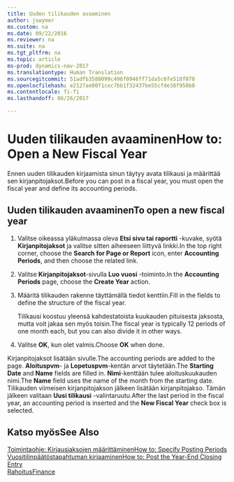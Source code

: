 ```yaml
---
title: Uuden tilikauden avaaminen
author: jswymer
ms.custom: na
ms.date: 09/22/2016
ms.reviewer: na
ms.suite: na
ms.tgt_pltfrm: na
ms.topic: article
ms-prod: dynamics-nav-2017
ms.translationtype: Human Translation
ms.sourcegitcommit: 51adfb3588099c496f0946ff71da5c6fe518f070
ms.openlocfilehash: e2127ae00f1cec7bb1f32437be55cfde38f950b0
ms.contentlocale: fi-fi
ms.lasthandoff: 06/26/2017

---
```


# <a name="how-to-open-a-new-fiscal-year"></a><span data-ttu-id="34805-102">Uuden tilikauden avaaminen</span><span class="sxs-lookup"><span data-stu-id="34805-102">How to: Open a New Fiscal Year</span></span>
<span data-ttu-id="34805-103">Ennen uuden tilikauden kirjaamista sinun täytyy avata tilikausi ja määrittää sen kirjanpitojaksot.</span><span class="sxs-lookup"><span data-stu-id="34805-103">Before you can post in a fiscal year, you must open the fiscal year and define its accounting periods.</span></span>

## <a name="to-open-a-new-fiscal-year"></a><span data-ttu-id="34805-104">Uuden tilikauden avaaminen</span><span class="sxs-lookup"><span data-stu-id="34805-104">To open a new fiscal year</span></span>
1. <span data-ttu-id="34805-105">Valitse oikeassa yläkulmassa oleva **Etsi sivu tai raportti** -kuvake, syötä **Kirjanpitojaksot** ja valitse sitten aiheeseen liittyvä linkki.</span><span class="sxs-lookup"><span data-stu-id="34805-105">In the top right corner, choose the **Search for Page or Report** icon, enter **Accounting Periods**, and then choose the related link.</span></span>
2. <span data-ttu-id="34805-106">Valitse **Kirjanpitojaksot**-sivulla **Luo vuosi** -toiminto.</span><span class="sxs-lookup"><span data-stu-id="34805-106">In the **Accounting Periods** page, choose the **Create Year** action.</span></span>
3. <span data-ttu-id="34805-107">Määritä tilikauden rakenne täyttämällä tiedot kenttiin.</span><span class="sxs-lookup"><span data-stu-id="34805-107">Fill in the fields to define the structure of the fiscal year.</span></span>

    <span data-ttu-id="34805-108">Tilikausi koostuu yleensä kahdestatoista kuukauden pituisesta jaksosta, mutta voit jakaa sen myös toisin.</span><span class="sxs-lookup"><span data-stu-id="34805-108">The fiscal year is typically 12 periods of one month each, but you can also divide it in other ways.</span></span>
4. <span data-ttu-id="34805-109">Valitse **OK**, kun olet valmis.</span><span class="sxs-lookup"><span data-stu-id="34805-109">Choose **OK** when done.</span></span>

<span data-ttu-id="34805-110">Kirjanpitojaksot lisätään sivulle.</span><span class="sxs-lookup"><span data-stu-id="34805-110">The accounting periods are added to the page.</span></span> <span data-ttu-id="34805-111">**Aloituspvm**- ja **Lopetuspvm**-kentän arvot täytetään.</span><span class="sxs-lookup"><span data-stu-id="34805-111">The **Starting Date** and **Name** fields are filled in.</span></span> <span data-ttu-id="34805-112">**Nimi**-kenttään tulee aloituskuukauden nimi.</span><span class="sxs-lookup"><span data-stu-id="34805-112">The **Name** field uses the name of the month from the starting date.</span></span> <span data-ttu-id="34805-113">Tilikauden viimeisen kirjanpitojakson jälkeen lisätään kirjanpitojakso. Tämän jälkeen valitaan **Uusi tilikausi** -valintaruutu.</span><span class="sxs-lookup"><span data-stu-id="34805-113">After the last period in the fiscal year, an accounting period is inserted and the **New Fiscal Year** check box is selected.</span></span>


## <a name="see-also"></a><span data-ttu-id="34805-114">Katso myös</span><span class="sxs-lookup"><span data-stu-id="34805-114">See Also</span></span>
[<span data-ttu-id="34805-115">Toimintaohje: Kirjausjaksojen määrittäminen</span><span class="sxs-lookup"><span data-stu-id="34805-115">How to: Specify Posting Periods</span></span>](finance-setup-how-specify-posting-periods.md)  
[<span data-ttu-id="34805-116">Vuositilinpäätöstapahtuman kirjaaminen</span><span class="sxs-lookup"><span data-stu-id="34805-116">How to: Post the Year-End Closing Entry</span></span>](year-how-post-year-end-close-entry.md)  
[<span data-ttu-id="34805-117">Rahoitus</span><span class="sxs-lookup"><span data-stu-id="34805-117">Finance</span></span>](finance-setup.md)  

